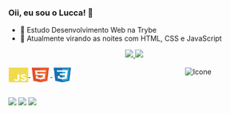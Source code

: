 ### Oii, eu sou o Lucca! 👋

- 🔭 Estudo Desenvolvimento Web na Trybe
- 🌱 Atualmente virando as noites com HTML, CSS e JavaScript

<div align="center">
  <a href="https://github.com/luccarendall">
  <img height="125" src="https://github-readme-stats.vercel.app/api?username=LuccaRendall&show_icons=true&theme=github_dark&include_all_commits=true&count_private=true"/>
  <img height="125" src="https://github-readme-stats.vercel.app/api/top-langs/?username=LuccaRendall&layout=compact&langs_count=7&theme=github_dark"/>      
</div>
  
  <div style="display: inline_block"><br>
    
  <img align="center" alt="Lucca-Js" height="30" width="40" src="https://raw.githubusercontent.com/devicons/devicon/master/icons/javascript/javascript-plain.svg">
  <img align="center" alt="Lucca-HTML" height="30" width="40" src="https://raw.githubusercontent.com/devicons/devicon/master/icons/html5/html5-original.svg">
  <img align="center" alt="Lucca-CSS" height="30" width="40" src="https://raw.githubusercontent.com/devicons/devicon/master/icons/css3/css3-original.svg">
  <img align="right" alt="Icone" height="112" width="150" src= "https://i.pinimg.com/originals/f7/46/fc/f746fccce17d810554a5d40ce7a985f5.gif">
  </div>
    
##
<div>
  <a href="https://instagram.com/luccarendall" target="_blank"><img src="https://img.shields.io/badge/-Instagram-%23E4405F?style=for-the-badge&logo=instagram&logoColor=white" target="_blank"></a>
  <a href = "mailto:luccarendall1@gmail.com"><img src="https://img.shields.io/badge/-Gmail-%23333?style=for-the-badge&logo=gmail&logoColor=white" target="_blank"></a>
  <a href="https://www.linkedin.com/in/lucca-rendall" target="_blank"><img src="https://img.shields.io/badge/-LinkedIn-%230077B5?style=for-the-badge&logo=linkedin&logoColor=white" target="_blank"></a> 
</div>
